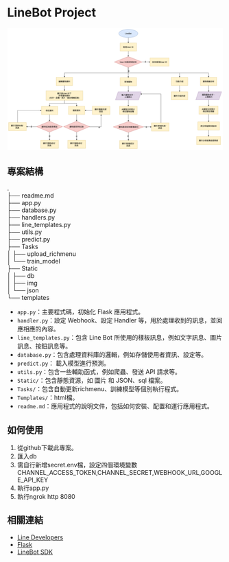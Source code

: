 # LineBot Project

![流程圖](./static/img/ux.png)

## 專案結構

.  
├── readme.md   
├── app.py   
├── database.py   
├── handlers.py   
├── line_templates.py  
├── utils.py  
├── predict.py  
├── Tasks   
│   ├── upload_richmenu  
│   └── train_model  
├── Static     
│   ├── db  
│   ├── img  
│   └── json  
└── templates

- `app.py`：主要程式碼，初始化 Flask 應用程式。
- `handler.py`：設定 Webhook、設定 Handler 等，用於處理收到的訊息，並回應相應的內容。
- `line_templates.py`：包含 Line Bot 所使用的樣板訊息，例如文字訊息、圖片訊息、按鈕訊息等。
- `database.py`：包含處理資料庫的邏輯，例如存儲使用者資訊、設定等。
- `predict.py`： 載入模型進行預測。
- `utils.py`：包含一些輔助函式，例如爬蟲、發送 API 請求等。
- `Static/`：包含靜態資源，如 圖片 和 JSON、sql 檔案。
- `Tasks/`：包含自動更新richmenu、訓練模型等個別執行程式。
- `Templates/`：html檔。
- `readme.md`：應用程式的說明文件，包括如何安裝、配置和運行應用程式。



## 如何使用

1. 從github下載此專案。
2. 匯入db
3. 需自行新增secret.env檔，設定四個環境變數CHANNEL_ACCESS_TOKEN,CHANNEL_SECRET,WEBHOOK_URL,GOOGLE_API_KEY
4. 執行app.py 
4. 執行ngrok http 8080

## 相關連結

- [Line Developers](https://developers.line.biz/en/)
- [Flask](https://flask.palletsprojects.com/en/2.0.x/)
- [LineBot SDK](https://github.com/line/line-bot-sdk-python)